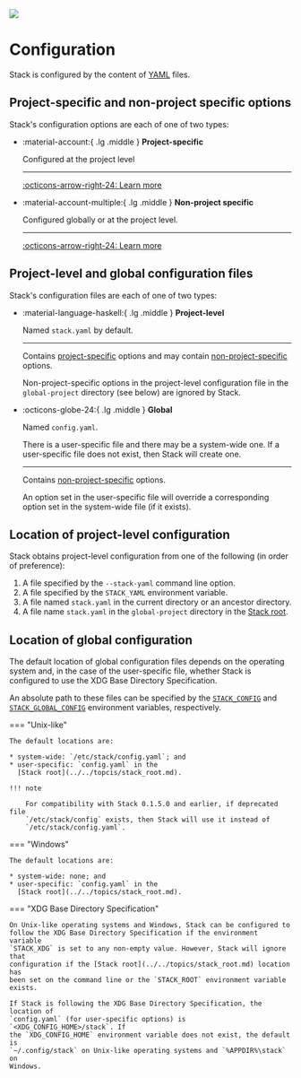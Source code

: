 <div class="hidden-warning"><a href="https://docs.haskellstack.org/"><img src="https://cdn.jsdelivr.net/gh/commercialhaskell/stack/doc/img/hidden-warning.svg"></a></div>

# Configuration

Stack is configured by the content of [YAML](https://yaml.org/) files.

## Project-specific and non-project specific options

Stack's configuration options are each of one of two types:

<div class="grid cards" markdown>

-   :material-account:{ .lg .middle } __Project-specific__

    Configured at the project level

    ---

    [:octicons-arrow-right-24: Learn more](project.md)

-   :material-account-multiple:{ .lg .middle } __Non-project specific__

    Configured globally or at the project level.

    ---

    [:octicons-arrow-right-24: Learn more](non-project.md)

</div>

## Project-level and global configuration files

Stack's configuration files are each of one of two types:

<div class="grid cards" markdown>

-   :material-language-haskell:{ .lg .middle } __Project-level__

    Named `stack.yaml` by default.

    ---

    Contains [project-specific](project.md) options and may contain
    [non-project-specific](non-project.md) options.

    Non-project-specific options in the project-level configuration file in the
    `global-project` directory (see below) are ignored by Stack.

-   :octicons-globe-24:{ .lg .middle } __Global__

    Named `config.yaml`.

    There is a user-specific file and there may be a system-wide one. If a
    user-specific file does not exist, then Stack will create one.

    ---

    Contains [non-project-specific](non-project.md) options.

    An option set in the user-specific file will override a corresponding option
    set in the system-wide file (if it exists).

</div>

## Location of project-level configuration

Stack obtains project-level configuration from one of the following (in order of
preference):

1. A file specified by the `--stack-yaml` command line option.
2. A file specified by the `STACK_YAML` environment variable.
3. A file named `stack.yaml` in the current directory or an ancestor directory.
4. A file name `stack.yaml` in the `global-project` directory in the
   [Stack root](../../topics/stack_root.md).

## Location of global configuration

The default location of global configuration files depends on the operating
system and, in the case of the user-specific file, whether Stack is configured
to use the XDG Base Directory Specification.

An absolute path to these files can be specified by the
[`STACK_CONFIG`](../environment_variables.md#stack_config) and
[`STACK_GLOBAL_CONFIG`](../environment_variables.md#stack_config) environment
variables, respectively.

=== "Unix-like"

    The default locations are:

    * system-wide: `/etc/stack/config.yaml`; and
    * user-specific: `config.yaml` in the
      [Stack root](../../topcis/stack_root.md).

    !!! note

        For compatibility with Stack 0.1.5.0 and earlier, if deprecated file
        `/etc/stack/config` exists, then Stack will use it instead of
        `/etc/stack/config.yaml`.

=== "Windows"

    The default locations are:

    * system-wide: none; and
    * user-specific: `config.yaml` in the
      [Stack root](../../topics/stack_root.md).

=== "XDG Base Directory Specification"

    On Unix-like operating systems and Windows, Stack can be configured to
    follow the XDG Base Directory Specification if the environment variable
    `STACK_XDG` is set to any non-empty value. However, Stack will ignore that
    configuration if the [Stack root](../../topics/stack_root.md) location has
    been set on the command line or the `STACK_ROOT` environment variable
    exists.

    If Stack is following the XDG Base Directory Specification, the location of
    `config.yaml` (for user-specific options) is `<XDG_CONFIG_HOME>/stack`. If
    the `XDG_CONFIG_HOME` environment variable does not exist, the default is
    `~/.config/stack` on Unix-like operating systems and `%APPDIR%\stack` on
    Windows.
